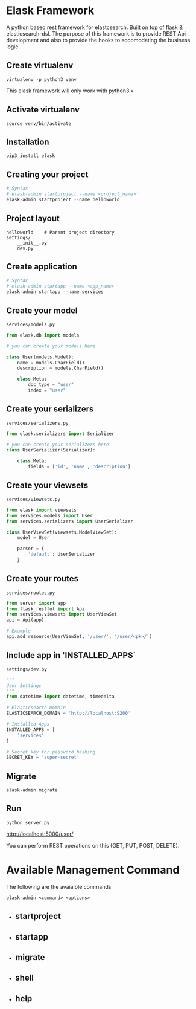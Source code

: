 # Elask Framework

A python based rest framework for elastcsearch. Built on top of flask & elasticsearch-dsl. The purpose of this framework is to provide REST Api development and also to provide the hooks to accomodating the business logic.


## Create virtualenv
```
virtualenv -p python3 venv
```
This elask framework will only work with python3.x<br >

## Activate virtualenv
```
source venv/bin/activate
```

## Installation
```
pip3 install elask
```

## Creating your project

```python
# Syntax
# elask-admin startproject --name <project_name>`
elask-admin startproject --name helloworld
```

## Project layout

    helloworld    # Parent project directory
    settings/
        __init__.py
        dev.py

## Create application
```python
# Syntax
# elask-admin startapp --name <app_name>
elask-admin startapp --name services
```

## Create your model

`services/models.py`
```python
from elask.db import models

# you can create your models here

class User(models.Model):
    name = models.CharField()
    description = models.CharField()

    class Meta:
        doc_type = "user"
        index = "user"
```

## Create your serializers
`services/serializers.py`
```python
from elask.serializers import Serializer

# you can create your serializers here
class UserSerializer(Serializer):

    class Meta:
        fields = ['id', 'name', 'description']
```

## Create your viewsets
`services/viewsets.py`
```python
from elask import viewsets
from services.models import User
from services.serializers import UserSerializer

class UserViewSet(viewsets.ModelViewSet):
    model = User

    parser = {
        'default': UserSerializer
    }
```

## Create your routes
`services/routes.py`
```python
from server import app
from flask_restful import Api
from services.viewsets import UserViewSet
api = Api(app)

# Example
api.add_resource(UserViewSet, '/user/', '/user/<pk>/')
```

## Include app in 'INSTALLED_APPS`
`settings/dev.py`
```python
"""
User Settings
"""
from datetime import datetime, timedelta

# Elasticsearch Domain
ELASTICSEARCH_DOMAIN = 'http://localhost:9200'

# Installed Apps
INSTALLED_APPS = [
    'services'
]

# Secret key for password hashing
SECRET_KEY = 'super-secret'
```

## Migrate
```
elask-admin migrate
```

## Run
```
python server.py
```

[http://localhost:5000/user/](http://localhost:5000/user/)

You can perform REST operations on this (GET, PUT, POST, DELETE).

# Available Management Command

The following are the avaialble commands

`elask-admin <command> <options>`

* ## startproject
* ## startapp
* ## migrate
* ## shell
* ## help
